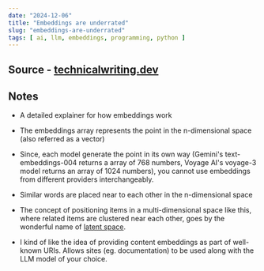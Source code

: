 ```yaml
---
date: "2024-12-06"
title: "Embeddings are underrated"
slug: "embeddings-are-underrated"
tags: [ ai, llm, embeddings, programming, python ]
---
```




## Source - [technicalwriting.dev][1]

## Notes
* A detailed explainer for how embeddings work
* The embeddings array represents the point in the n-dimensional space (also referred as a vector)
* Since, each model generate the point in its own way (Gemini's text-embeddings-004 returns a array of 768 numbers, Voyage AI's voyage-3 model returns an array of 1024 numbers), you cannot use embeddings from different providers interchangeably.
* Similar words are placed near to each other in the n-dimensional space
* The concept of positioning items in a multi-dimensional space like this, where related items are clustered near each other, goes by the wonderful name of [latent space][2].
* I kind of like the idea of providing content embeddings as part of well-known URIs. Allows sites (eg. documentation) to be used along with the LLM model of your choice.



   [1]: https://technicalwriting.dev/data/embeddings.html
   [2]: https://en.wikipedia.org/wiki/Latent_space
